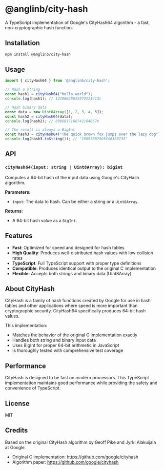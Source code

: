 # @anglinb/city-hash

A TypeScript implementation of Google's CityHash64 algorithm - a fast, non-cryptographic hash function.

## Installation

```bash
npm install @anglinb/city-hash
```

## Usage

```typescript
import { cityHash64 } from '@anglinb/city-hash';

// Hash a string
const hash1 = cityHash64("hello world");
console.log(hash1); // 12386028635079221413n

// Hash binary data
const data = new Uint8Array([1, 2, 3, 4, 5]);
const hash2 = cityHash64(data);
console.log(hash2); // 8996017160742164057n

// The result is always a BigInt
const hash3 = cityHash64("The quick brown fox jumps over the lazy dog");
console.log(hash3.toString()); // "16697807905646383735"
```

## API

### `cityHash64(input: string | Uint8Array): bigint`

Computes a 64-bit hash of the input data using Google's CityHash algorithm.

**Parameters:**
- `input`: The data to hash. Can be either a string or a `Uint8Array`.

**Returns:**
- A 64-bit hash value as a `BigInt`.

## Features

- **Fast**: Optimized for speed and designed for hash tables
- **High Quality**: Produces well-distributed hash values with low collision rates
- **TypeScript**: Full TypeScript support with proper type definitions
- **Compatible**: Produces identical output to the original C implementation
- **Flexible**: Accepts both strings and binary data (Uint8Array)

## About CityHash

CityHash is a family of hash functions created by Google for use in hash tables and other applications where speed is more important than cryptographic security. CityHash64 specifically produces 64-bit hash values.

This implementation:
- Matches the behavior of the original C implementation exactly
- Handles both string and binary input data
- Uses BigInt for proper 64-bit arithmetic in JavaScript
- Is thoroughly tested with comprehensive test coverage

## Performance

CityHash is designed to be fast on modern processors. This TypeScript implementation maintains good performance while providing the safety and convenience of TypeScript.

## License

MIT

## Credits

Based on the original CityHash algorithm by Geoff Pike and Jyrki Alakuijala at Google.
- Original C implementation: https://github.com/google/cityhash
- Algorithm paper: https://github.com/google/cityhash
